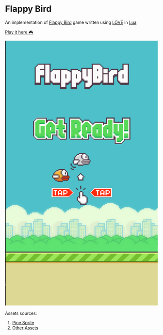 # Flappy Bird

An implementation of [Flappy Bird](https://en.wikipedia.org/wiki/Flappy_Bird) game written using [LÖVE](https://love2d.org/) in [Lua](https://www.lua.org/)

[Play it here :video_game:](https://shouryaps.com/flappy-bird/)

![demo image](demo.png)

Assets sources:
1. [Pipe Sprite](http://cs.roanoke.edu/Fall2017/CPSC120B/lab23.html)
2. [Other Assets](https://github.com/samuelcust/flappy-bird-assets)